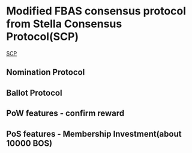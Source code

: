 # Modified FBAS consensus protocol from Stella Consensus Protocol(SCP)
[SCP](https://www.stellar.org/papers/stellar-consensus-protocol.pdf)
## Nomination Protocol

## Ballot Protocol

## PoW features - confirm reward

## PoS features - Membership Investment(about 10000 BOS)